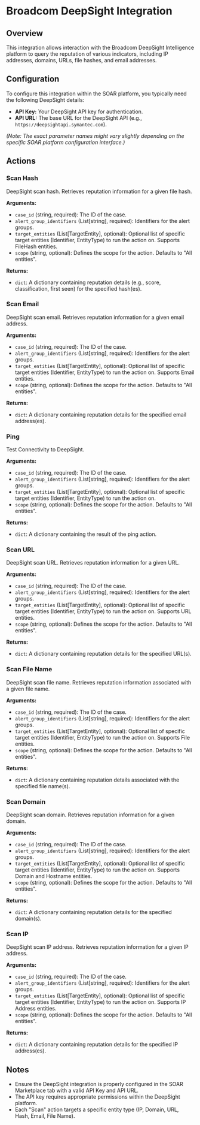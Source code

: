 # Broadcom DeepSight Integration

## Overview

This integration allows interaction with the Broadcom DeepSight Intelligence platform to query the reputation of various indicators, including IP addresses, domains, URLs, file hashes, and email addresses.

## Configuration

To configure this integration within the SOAR platform, you typically need the following DeepSight details:

*   **API Key:** Your DeepSight API key for authentication.
*   **API URL:** The base URL for the DeepSight API (e.g., `https://deepsightapi.symantec.com`).

*(Note: The exact parameter names might vary slightly depending on the specific SOAR platform configuration interface.)*

## Actions

### Scan Hash

DeepSight scan hash. Retrieves reputation information for a given file hash.

**Arguments:**

*   `case_id` (string, required): The ID of the case.
*   `alert_group_identifiers` (List[string], required): Identifiers for the alert groups.
*   `target_entities` (List[TargetEntity], optional): Optional list of specific target entities (Identifier, EntityType) to run the action on. Supports FileHash entities.
*   `scope` (string, optional): Defines the scope for the action. Defaults to "All entities".

**Returns:**

*   `dict`: A dictionary containing reputation details (e.g., score, classification, first seen) for the specified hash(es).

### Scan Email

DeepSight scan email. Retrieves reputation information for a given email address.

**Arguments:**

*   `case_id` (string, required): The ID of the case.
*   `alert_group_identifiers` (List[string], required): Identifiers for the alert groups.
*   `target_entities` (List[TargetEntity], optional): Optional list of specific target entities (Identifier, EntityType) to run the action on. Supports Email entities.
*   `scope` (string, optional): Defines the scope for the action. Defaults to "All entities".

**Returns:**

*   `dict`: A dictionary containing reputation details for the specified email address(es).

### Ping

Test Connectivity to DeepSight.

**Arguments:**

*   `case_id` (string, required): The ID of the case.
*   `alert_group_identifiers` (List[string], required): Identifiers for the alert groups.
*   `target_entities` (List[TargetEntity], optional): Optional list of specific target entities (Identifier, EntityType) to run the action on.
*   `scope` (string, optional): Defines the scope for the action. Defaults to "All entities".

**Returns:**

*   `dict`: A dictionary containing the result of the ping action.

### Scan URL

DeepSight scan URL. Retrieves reputation information for a given URL.

**Arguments:**

*   `case_id` (string, required): The ID of the case.
*   `alert_group_identifiers` (List[string], required): Identifiers for the alert groups.
*   `target_entities` (List[TargetEntity], optional): Optional list of specific target entities (Identifier, EntityType) to run the action on. Supports URL entities.
*   `scope` (string, optional): Defines the scope for the action. Defaults to "All entities".

**Returns:**

*   `dict`: A dictionary containing reputation details for the specified URL(s).

### Scan File Name

DeepSight scan file name. Retrieves reputation information associated with a given file name.

**Arguments:**

*   `case_id` (string, required): The ID of the case.
*   `alert_group_identifiers` (List[string], required): Identifiers for the alert groups.
*   `target_entities` (List[TargetEntity], optional): Optional list of specific target entities (Identifier, EntityType) to run the action on. Supports File entities.
*   `scope` (string, optional): Defines the scope for the action. Defaults to "All entities".

**Returns:**

*   `dict`: A dictionary containing reputation details associated with the specified file name(s).

### Scan Domain

DeepSight scan domain. Retrieves reputation information for a given domain.

**Arguments:**

*   `case_id` (string, required): The ID of the case.
*   `alert_group_identifiers` (List[string], required): Identifiers for the alert groups.
*   `target_entities` (List[TargetEntity], optional): Optional list of specific target entities (Identifier, EntityType) to run the action on. Supports Domain and Hostname entities.
*   `scope` (string, optional): Defines the scope for the action. Defaults to "All entities".

**Returns:**

*   `dict`: A dictionary containing reputation details for the specified domain(s).

### Scan IP

DeepSight scan IP address. Retrieves reputation information for a given IP address.

**Arguments:**

*   `case_id` (string, required): The ID of the case.
*   `alert_group_identifiers` (List[string], required): Identifiers for the alert groups.
*   `target_entities` (List[TargetEntity], optional): Optional list of specific target entities (Identifier, EntityType) to run the action on. Supports IP Address entities.
*   `scope` (string, optional): Defines the scope for the action. Defaults to "All entities".

**Returns:**

*   `dict`: A dictionary containing reputation details for the specified IP address(es).

## Notes

*   Ensure the DeepSight integration is properly configured in the SOAR Marketplace tab with a valid API Key and API URL.
*   The API key requires appropriate permissions within the DeepSight platform.
*   Each "Scan" action targets a specific entity type (IP, Domain, URL, Hash, Email, File Name).
